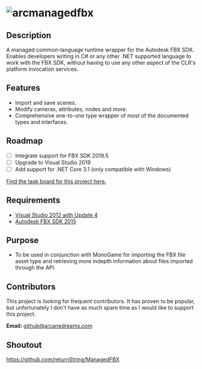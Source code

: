![arcmanagedfbx](http://i.imgur.com/br4KwNr.png)
====
## Description
A managed common-language runtime wrapper for the Autodesk FBX SDK. Enables developers writing in C# or any other .NET supported language to work with the FBX SDK, without having to use any other aspect of the CLR's platform invocation services.

## Features
* Import and save scenes.
* Modify cameras, attributes, nodes and more.
* Comprehensive one-to-one type wrapper of most of the documented types and interfaces.

## Roadmap
- [ ] Integrate support for FBX SDK 2019.5
- [ ] Upgrade to Visual Studio 2019
- [ ] Add support for .NET Core 3.1 (only compatible with Windows)

[Find the task board for this project here.](https://tasks.arcanedreams.tech/b/sCLrKtyEMB3cZbdAd/arcanemanagedfbx)

## Requirements
* [Visual Studio 2012 with Update 4](http://www.microsoft.com/en-gb/download/details.aspx?id=39305)
* [Autodesk FBX SDK 2015](http://usa.autodesk.com/adsk/servlet/pc/item?siteID=123112&id=10775847)

## Purpose
* To be used in conjunction with MonoGame for importing the FBX file asset type and retrieving more indepth information about files imported through the API.

## Contributors
This project is looking for frequent contributors. It has proven to be popular, but unfortunately I don't have as much spare time as I would like to support this project.

**Email:** [github@arcanedreams.com](mailto:github@arcanedreams.com)

## Shoutout
https://github.com/returnString/ManagedFBX
